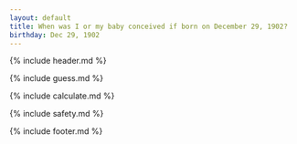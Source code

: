 ```yaml
---
layout: default
title: When was I or my baby conceived if born on December 29, 1902?
birthday: Dec 29, 1902
---
```


{% include header.md %}

{% include guess.md %}

{% include calculate.md %}

{% include safety.md %}

{% include footer.md %}



